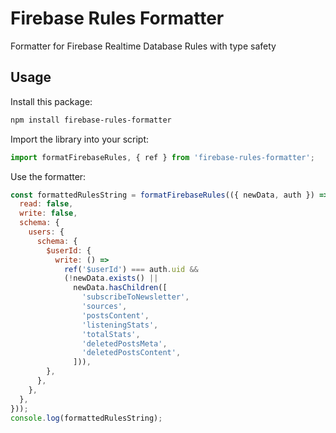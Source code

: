 # Firebase Rules Formatter

Formatter for Firebase Realtime Database Rules with type safety

## Usage

Install this package:

```bash
npm install firebase-rules-formatter
```

Import the library into your script:

```js
import formatFirebaseRules, { ref } from 'firebase-rules-formatter';
```

Use the formatter:

```js
const formattedRulesString = formatFirebaseRules(({ newData, auth }) => ({
  read: false,
  write: false,
  schema: {
    users: {
      schema: {
        $userId: {
          write: () =>
            ref('$userId') === auth.uid &&
            (!newData.exists() ||
              newData.hasChildren([
                'subscribeToNewsletter',
                'sources',
                'postsContent',
                'listeningStats',
                'totalStats',
                'deletedPostsMeta',
                'deletedPostsContent',
              ])),
        },
      },
    },
  },
}));
console.log(formattedRulesString);
```
